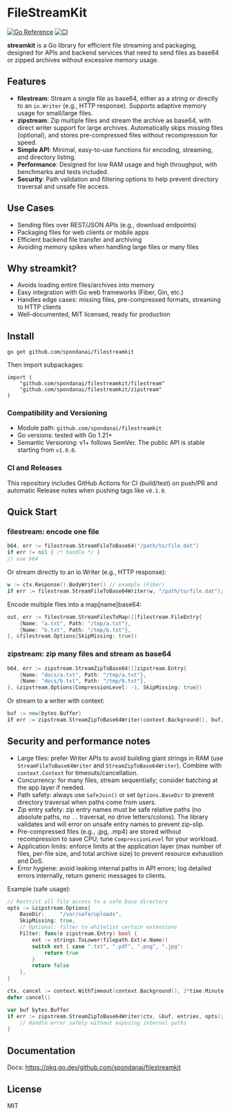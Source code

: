 # FileStreamKit

[![Go Reference](https://pkg.go.dev/badge/github.com/spondanai/filestreamkit.svg)](https://pkg.go.dev/github.com/spondanai/filestreamkit)
[![CI](https://github.com/spondanai/filestreamkit/actions/workflows/ci.yml/badge.svg)](https://github.com/spondanai/filestreamkit/actions/workflows/ci.yml)

**streamkit** is a Go library for efficient file streaming and packaging, designed for APIs and backend services that need to send files as base64 or zipped archives without excessive memory usage.

## Features

- **filestream**: Stream a single file as base64, either as a string or directly to an `io.Writer` (e.g., HTTP response). Supports adaptive memory usage for small/large files.
- **zipstream**: Zip multiple files and stream the archive as base64, with direct writer support for large archives. Automatically skips missing files (optional), and stores pre-compressed files without recompression for speed.
- **Simple API**: Minimal, easy-to-use functions for encoding, streaming, and directory listing.
- **Performance**: Designed for low RAM usage and high throughput, with benchmarks and tests included.
- **Security**: Path validation and filtering options to help prevent directory traversal and unsafe file access.

## Use Cases

- Sending files over REST/JSON APIs (e.g., download endpoints)
- Packaging files for web clients or mobile apps
- Efficient backend file transfer and archiving
- Avoiding memory spikes when handling large files or many files

## Why streamkit?

- Avoids loading entire files/archives into memory
- Easy integration with Go web frameworks (Fiber, Gin, etc.)
- Handles edge cases: missing files, pre-compressed formats, streaming to HTTP clients
- Well-documented, MIT licensed, ready for production

## Install

```
go get github.com/spondanai/filestreamkit
```

Then import subpackages:

```
import (
    "github.com/spondanai/filestreamkit/filestream"
    "github.com/spondanai/filestreamkit/zipstream"
)
```

### Compatibility and Versioning

- Module path: `github.com/spondanai/filestreamkit`
- Go versions: tested with Go 1.21+
- Semantic Versioning: v1+ follows SemVer. The public API is stable starting from `v1.0.0`.

### CI and Releases

This repository includes GitHub Actions for CI (build/test) on push/PR and automatic Release notes when pushing tags like `v0.1.0`.

## Quick Start

### filestream: encode one file

```go
b64, err := filestream.StreamFileToBase64("/path/to/file.dat")
if err != nil { /* handle */ }
// use b64
```

Or stream directly to an io.Writer (e.g., HTTP response):

```go
w := ctx.Response().BodyWriter() // example (Fiber)
if err := filestream.StreamFileToBase64Writer(w, "/path/to/file.dat"); err != nil { /* handle */ }
```

Encode multiple files into a map[name]base64:

```go
out, err := filestream.StreamFilesToMap([]filestream.FileEntry{
    {Name: "a.txt", Path: "/tmp/a.txt"},
    {Name: "b.txt", Path: "/tmp/b.txt"},
}, &filestream.Options{SkipMissing: true})
```

### zipstream: zip many files and stream as base64

```go
b64, err := zipstream.StreamZipToBase64([]zipstream.Entry{
    {Name: "docs/a.txt", Path: "/tmp/a.txt"},
    {Name: "docs/b.txt", Path: "/tmp/b.txt"},
}, &zipstream.Options{CompressionLevel: -1, SkipMissing: true})
```

Or stream to a writer with context:

```go
buf := new(bytes.Buffer)
if err := zipstream.StreamZipToBase64Writer(context.Background(), buf, entries, &zipstream.Options{}); err != nil { /* handle */ }
```

## Security and performance notes

- Large files: prefer Writer APIs to avoid building giant strings in RAM (use `StreamFileToBase64Writer` and `StreamZipToBase64Writer`). Combine with `context.Context` for timeouts/cancellation.
- Concurrency: for many files, stream sequentially; consider batching at the app layer if needed.
- Path safety: always use `SafeJoin()` or set `Options.BaseDir` to prevent directory traversal when paths come from users.
- Zip entry safety: zip entry names must be safe relative paths (no absolute paths, no `..` traversal, no drive letters/colons). The library validates and will error on unsafe entry names to prevent zip-slip.
- Pre-compressed files (e.g., .jpg, .mp4) are stored without recompression to save CPU; tune `CompressionLevel` for your workload.
- Application limits: enforce limits at the application layer (max number of files, per-file size, and total archive size) to prevent resource exhaustion and DoS.
- Error hygiene: avoid leaking internal paths in API errors; log detailed errors internally, return generic messages to clients.

Example (safe usage):

```go
// Restrict all file access to a safe base directory
opts := &zipstream.Options{
    BaseDir:     "/var/safe/uploads",
    SkipMissing: true,
    // Optional: filter to whitelist certain extensions
    Filter: func(e zipstream.Entry) bool {
        ext := strings.ToLower(filepath.Ext(e.Name))
        switch ext { case ".txt", ".pdf", ".png", ".jpg":
            return true
        }
        return false
    },
}

ctx, cancel := context.WithTimeout(context.Background(), 2*time.Minute)
defer cancel()

var buf bytes.Buffer
if err := zipstream.StreamZipToBase64Writer(ctx, &buf, entries, opts); err != nil {
    // Handle error safely without exposing internal paths
}
```

## Documentation

Docs: https://pkg.go.dev/github.com/spondanai/filestreamkit

## License

MIT